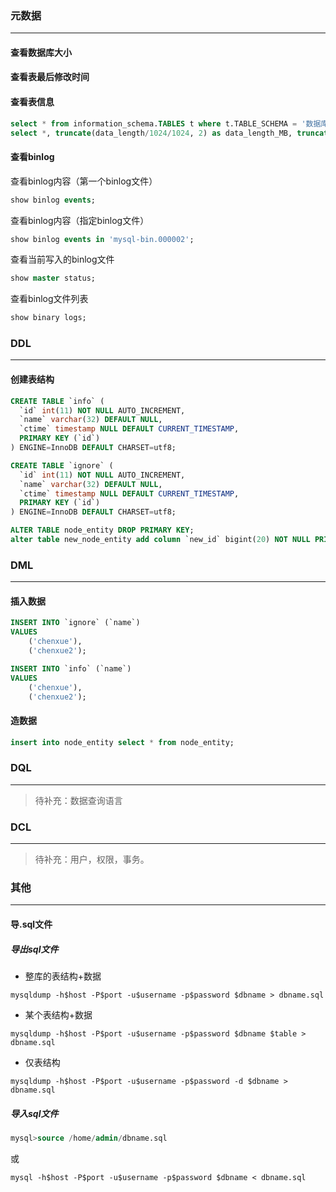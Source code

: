 

### 元数据

------

#### 查看数据库大小



#### 查看表最后修改时间



#### 查看表信息

```sql
select * from information_schema.TABLES t where t.TABLE_SCHEMA = '数据库名' and t.TABLE_NAME = '表名';
select *, truncate(data_length/1024/1024, 2) as data_length_MB, truncate(index_length/1024/1024, 2) as index_length_MB, truncate(data_free/1024/1024, 2) as data_free_MB  from information_schema.TABLES t where t.TABLE_SCHEMA = 'chenxue_db' and t.TABLE_NAME = 'new_node_entity'\G
```

#### 查看binlog

查看binlog内容（第一个binlog文件）

```sql
show binlog events;
```

查看binlog内容（指定binlog文件）

```sql
show binlog events in 'mysql-bin.000002';
```

查看当前写入的binlog文件

```sql
show master status;
```

查看binlog文件列表

```sql
show binary logs;
```



### DDL

------

#### 创建表结构

```sql
CREATE TABLE `info` (
  `id` int(11) NOT NULL AUTO_INCREMENT,
  `name` varchar(32) DEFAULT NULL,
  `ctime` timestamp NULL DEFAULT CURRENT_TIMESTAMP,
  PRIMARY KEY (`id`)
) ENGINE=InnoDB DEFAULT CHARSET=utf8;

CREATE TABLE `ignore` (
  `id` int(11) NOT NULL AUTO_INCREMENT,
  `name` varchar(32) DEFAULT NULL,
  `ctime` timestamp NULL DEFAULT CURRENT_TIMESTAMP,
  PRIMARY KEY (`id`)
) ENGINE=InnoDB DEFAULT CHARSET=utf8;
```

```sql
ALTER TABLE node_entity DROP PRIMARY KEY;
alter table new_node_entity add column `new_id` bigint(20) NOT NULL PRIMARY KEY AUTO_INCREMENT COMMENT '测试主键ID';
```



### DML

------

#### 插入数据

```sql
INSERT INTO `ignore` (`name`)
VALUES
	('chenxue'),
	('chenxue2');

INSERT INTO `info` (`name`)
VALUES
	('chenxue'),
	('chenxue2');
```

#### 造数据

```sql
insert into node_entity select * from node_entity;
```

### DQL

------

>  待补充：数据查询语言

### DCL

------

> 待补充：用户，权限，事务。



### 其他

------

#### 导.sql文件

##### 导出sql文件

- 整库的表结构+数据

```shell
mysqldump -h$host -P$port -u$username -p$password $dbname > dbname.sql
```

- 某个表结构+数据

```shell
mysqldump -h$host -P$port -u$username -p$password $dbname $table > dbname.sql
```

- 仅表结构

```shell
mysqldump -h$host -P$port -u$username -p$password -d $dbname > dbname.sql
```

##### 导入sql文件

```sql
mysql>source /home/admin/dbname.sql
```

或

```shell
mysql -h$host -P$port -u$username -p$password $dbname < dbname.sql
```

### 
